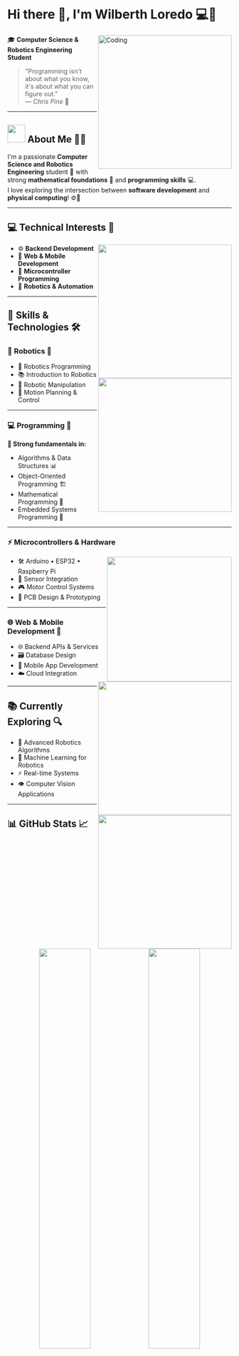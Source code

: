 # Hi there 👋, I'm Wilberth Loredo 💻🤖  

<img align="right" width="300px" alt="Coding" src="https://media.giphy.com/media/l0HU7JI1m1eEwz7XW/giphy.gif"/>

🎓 **Computer Science & Robotics Engineering Student**  

> "Programming isn't about what you know, it's about what you can figure out."  
> — *Chris Pine* 💭  

---

## <img src="https://media.giphy.com/media/j3fdZ1QIhCpBlWUONw/giphy.gif" width="40px"> About Me 👨‍🎓

I'm a passionate **Computer Science and Robotics Engineering** student 🤖 with strong **mathematical foundations** 🧮 and **programming skills** 💻.  
I love exploring the intersection between **software development** and **physical computing**! ⚙️🔌  

---

## 💻 Technical Interests 🚀  

<img align="right" width="300px" src="https://media.giphy.com/media/XREssOgIlvLtTdckj1/giphy.gif" />

- ⚙️ **Backend Development**  
- 📱 **Web & Mobile Development**  
- 🔌 **Microcontroller Programming**  
- 🤖 **Robotics & Automation**

---

## 🔧 Skills & Technologies 🛠️  

### 🤖 Robotics 🦾  
<img align="right" width="300px" src="https://media.giphy.com/media/V4NSR1NG2p0KeJJyr5/giphy.gif" />

- 🤖 Robotics Programming  
- 📚 Introduction to Robotics  
- 🦿 Robotic Manipulation  
- 🎯 Motion Planning & Control  

---

### 💻 Programming 💾  

**🎯 Strong fundamentals in:**  
- Algorithms & Data Structures 📊  
- Object-Oriented Programming 🏗️  
- Mathematical Programming 🧮  
- Embedded Systems Programming 🔌  

---

### ⚡ Microcontrollers & Hardware  
<img align="right" width="280px" src="https://media.giphy.com/media/26n7b7PjSOZJwVCmY/giphy.gif" />

- 🛠️ Arduino • ESP32 • Raspberry Pi  
- 📡 Sensor Integration  
- 🎮 Motor Control Systems  
- 🔋 PCB Design & Prototyping  

---

### 🌐 Web & Mobile Development 📲  
<img align="right" width="300px" src="https://media.giphy.com/media/QssGEmpkyEOhBCb7e1/giphy.gif" />

- 🌐 Backend APIs & Services  
- 🗃️ Database Design  
- 📱 Mobile App Development  
- ☁️ Cloud Integration  

---

## 📚 Currently Exploring 🔍  
<img align="right" width="300px" src="https://media.giphy.com/media/YS53DcYzBd9kH0aPqY/giphy.gif" />

- 🧠 Advanced Robotics Algorithms  
- 🤖 Machine Learning for Robotics  
- ⚡ Real-time Systems  
- 👁️ Computer Vision Applications  

---

## 📊 GitHub Stats 📈  

<p align="center">
  <img width="48%" src="https://github-readme-stats.vercel.app/api?username=wirtengine&show_icons=true&theme=radical&hide_border=true" />
  <img width="48%" src="https://github-readme-stats.vercel.app/api/top-langs/?username=wirtengine&layout=compact&theme=radical&hide_border=true" />
</p>

---

## 🚀 Projects & Contributions 🎯  

<img align="right" width="300px" src="https://media.giphy.com/media/XEDZUKqjt8Bvhs6Cku/giphy.gif" />

I'm always working on exciting projects that combine **software development**, **robotics**, and **hardware integration**! 🛠️✨  
Check out my repositories to see my latest work! 📂🚀  

---

## ⭐ Thank you for visiting my profile! ⭐  
<p align="center">
  <img src="https://c.tenor.com/GN73MKBawZYAAAAi/busy-cute.gif" width="200px">
</p>
